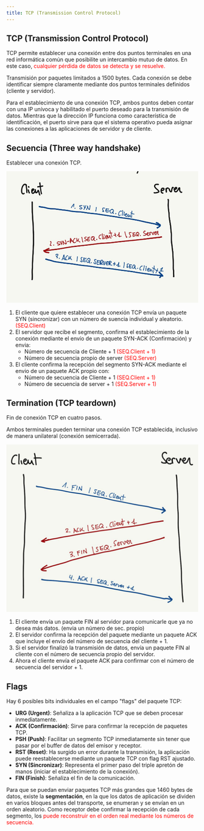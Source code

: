 ```yaml
---
title: TCP (Transmission Control Protocol)
---
```


## TCP (Transmission Control Protocol)

TCP permite establecer una conexión entre dos puntos terminales en una red informática común que posibilite un intercambio mutuo de datos. En este caso, <span style="color:red">cualquier pérdida de datos se detecta y se resuelve.</span>

Transmisión por paquetes limitados a 1500 bytes. Cada conexión se debe identificar siempre claramente mediante dos puntos terminales definidos (cliente y servidor).

Para el establecimiento de una conexión TCP, ambos puntos deben contar con una IP unívoca y habilitado el puerto deseado para la transmisión de datos. Mientras que la dirección IP funciona como característica de identificación, el puerto sirve para que el sistema operativo pueda asignar las conexiones a las aplicaciones de servidor y de cliente.

## Secuencia (Three way handshake)

Establecer una conexión TCP.

<div class="card mb-3">
    <img class="card-img" src="/theme/img/imagenesDocumentation/handshake_tcp.jpg"/>
</div>

1. El cliente que quiere establecer una conexión TCP envía un paquete SYN (sincronizar) con un número de suencia individual y aleatorio. <span style="color: red">(SEQ.Client)</span>
2. El servidor que recibe el segmento, confirma el establecimiento de la conexión mediante el envío de un paquete SYN-ACK (Confirmación) y envia:
	- Número de secuencia de Cliente + 1 <span style="color: red">(SEQ.Client + 1)</span>
	- Número de secuencia propio de server <span style="color: red">(SEQ.Server)</span>
3. El cliente confirma la recepción del segmento SYN-ACK mediante el envio de un paquete ACK propio con:
	- Número de secuencia de Cliente + 1 <span style="color: red">(SEQ.Client + 1)</span>
	- Número de secuencia de server + 1 <span style="color: red">(SEQ.Server + 1)</span>

## Termination (TCP teardown)

Fin de conexión TCP en cuatro pasos.

Ambos terminales pueden terminar una conexión TCP establecida, inclusivo de manera unilateral (conexión semicerrada).

<div class="card mb-3">
    <img class="card-img" src="/theme/img/imagenesDocumentation/termination_tcp.jpg"/>
</div>

1. El cliente envía un paquete FIN al servidor para comunicarle que ya no desea más datos. (envia un número de sec. propio)
2. El servidor confirma la recepción del paquete mediante un paquete ACK que incluye el envío del número de secuencia del cliente + 1.
3. Si el servidor finalizó la transmisión de datos, envía un paquete FIN al cliente con el número de secuencia propio del servidor.
4. Ahora el cliente envía el paquete ACK para confirmar con el número de secuencia del servidor + 1.

## Flags

Hay 6 posibles bits individuales en el campo "flags" del paquete TCP:

- **URG (Urgent)**: Señaliza a la aplicación TCP que se deben procesar inmediatamente.
- **ACK (Confirmación)**: Sirve para confirmar la recepción de paquetes TCP.
- **PSH (Push)**: Facilitar un segmento TCP inmediatamente sin tener que pasar por el buffer de datos del emisor y receptor.
- **RST (Reset)**: Ha surgido un error durante la transmisión, la aplicación puede reestablecerse mediante un paquete TCP con flag RST ajustado.
- **SYN (Sincronizar)**: Representa el primer paso del triple apretón de manos (iniciar el establecimiento de la conexión).
- **FIN (Finish)**: Señaliza el fin de la comunicación.

Para que se puedan enviar paquetes TCP más grandes que 1460 bytes de datos, existe la **segmentación**, en la que los datos de aplicación se dividen en varios bloques antes del transporte, se enumeran y se envían en un orden aleatorio. Como receptor debe confirmar la recepción de cada segmento, los <span style="color: red">puede reconstruir en el orden real mediante los números de secuencia.</span>